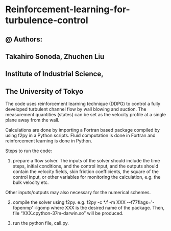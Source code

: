 # Reinforcement-learning-for-turbulence-control

## @ Authors: 
##  Takahiro Sonoda, Zhuchen Liu 
  
##  Institute of Industrial Science,
##  The University of Tokyo

The code uses reinforcement learning technique (DDPG) to control a fully developed turbulent channel flow by wall blowing and suction. The measurement quantities (states) can be set as the velocity profile at a single plane away from the wall.

Calculations are done by importing a Fortran based package compiled by using f2py in a Python scripts.
Fluid computation is done in Fortran and reinforcement learning is done in Python.

Steps to run the code:

1. prepare a flow solver.
The inputs of the solver should include the time steps, initial conditions, and the control input,
and the outputs should contain the velocity fields, skin friction coefficients, the square of the control input,
or other variables for monitoring the calculation, e.g. the bulk velocity etc.

Other inputs/outputs may also necessary for the numerical schemes.

2. compile the solver using f2py.
e.g. f2py -c *.f -m XXX --f77flags='-fopenmp' -lgomp
where XXX is the desired name of the package.
Then, file “XXX.cpython-37m-darwin.so” will be produced.

3. run the python file, call.py.
